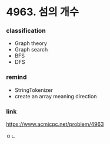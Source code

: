 # 4963. 섬의 개수

### classification
* Graph theory
* Graph search
* BFS
* DFS

### remind
* StringTokenizer
* create an array meaning direction

### link
https://www.acmicpc.net/problem/4963

ㅇㄴ
